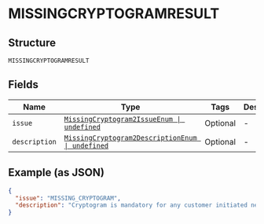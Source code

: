 
# MISSINGCRYPTOGRAMRESULT

## Structure

`MISSINGCRYPTOGRAMRESULT`

## Fields

| Name | Type | Tags | Description |
|  --- | --- | --- | --- |
| `issue` | [`MissingCryptogram2IssueEnum \| undefined`](../../doc/models/missing-cryptogram-2-issue-enum.md) | Optional | - |
| `description` | [`MissingCryptogram2DescriptionEnum \| undefined`](../../doc/models/missing-cryptogram-2-description-enum.md) | Optional | - |

## Example (as JSON)

```json
{
  "issue": "MISSING_CRYPTOGRAM",
  "description": "Cryptogram is mandatory for any customer initiated network token transactions."
}
```


